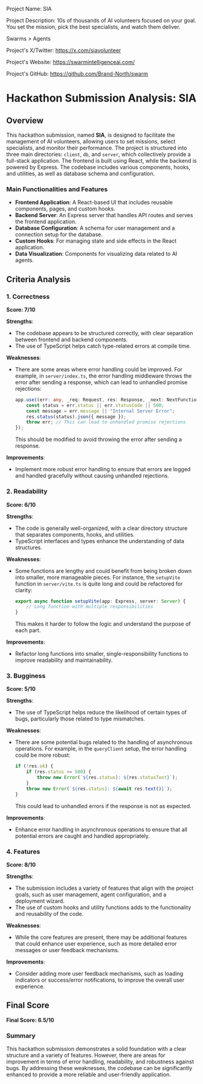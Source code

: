
Project Name: SIA


Project Description: 10s of thousands of AI volunteers focused on your goal. You set the mission, pick the best specialists, and watch them deliver.  

Swarms > Agents


Project's X/Twitter: https://x.com/siavolunteer


Project's Website: https://swarmintelligenceai.com/


Project's GitHub: https://github.com/Brand-North/swarm






# Hackathon Submission Analysis: SIA

## Overview
This hackathon submission, named **SIA**, is designed to facilitate the management of AI volunteers, allowing users to set missions, select specialists, and monitor their performance. The project is structured into three main directories: `client`, `db`, and `server`, which collectively provide a full-stack application. The frontend is built using React, while the backend is powered by Express. The codebase includes various components, hooks, and utilities, as well as database schema and configuration.

### Main Functionalities and Features
- **Frontend Application**: A React-based UI that includes reusable components, pages, and custom hooks.
- **Backend Server**: An Express server that handles API routes and serves the frontend application.
- **Database Configuration**: A schema for user management and a connection setup for the database.
- **Custom Hooks**: For managing state and side effects in the React application.
- **Data Visualization**: Components for visualizing data related to AI agents.

## Criteria Analysis

### 1. Correctness
**Score: 7/10**

**Strengths**:
- The codebase appears to be structured correctly, with clear separation between frontend and backend components.
- The use of TypeScript helps catch type-related errors at compile time.

**Weaknesses**:
- There are some areas where error handling could be improved. For example, in `server/index.ts`, the error handling middleware throws the error after sending a response, which can lead to unhandled promise rejections:
  ```typescript
  app.use((err: any, _req: Request, res: Response, _next: NextFunction) => {
      const status = err.status || err.statusCode || 500;
      const message = err.message || "Internal Server Error";
      res.status(status).json({ message });
      throw err; // This can lead to unhandled promise rejections
  });
  ```
  This should be modified to avoid throwing the error after sending a response.

**Improvements**:
- Implement more robust error handling to ensure that errors are logged and handled gracefully without causing unhandled rejections.

### 2. Readability
**Score: 6/10**

**Strengths**:
- The code is generally well-organized, with a clear directory structure that separates components, hooks, and utilities.
- TypeScript interfaces and types enhance the understanding of data structures.

**Weaknesses**:
- Some functions are lengthy and could benefit from being broken down into smaller, more manageable pieces. For instance, the `setupVite` function in `server/vite.ts` is quite long and could be refactored for clarity:
  ```typescript
  export async function setupVite(app: Express, server: Server) {
      // Long function with multiple responsibilities
  }
  ```
  This makes it harder to follow the logic and understand the purpose of each part.

**Improvements**:
- Refactor long functions into smaller, single-responsibility functions to improve readability and maintainability.

### 3. Bugginess
**Score: 5/10**

**Strengths**:
- The use of TypeScript helps reduce the likelihood of certain types of bugs, particularly those related to type mismatches.

**Weaknesses**:
- There are some potential bugs related to the handling of asynchronous operations. For example, in the `queryClient` setup, the error handling could be more robust:
  ```typescript
  if (!res.ok) {
      if (res.status >= 500) {
          throw new Error(`${res.status}: ${res.statusText}`);
      }
      throw new Error(`${res.status}: ${await res.text()}`);
  }
  ```
  This could lead to unhandled errors if the response is not as expected.

**Improvements**:
- Enhance error handling in asynchronous operations to ensure that all potential errors are caught and handled appropriately.

### 4. Features
**Score: 8/10**

**Strengths**:
- The submission includes a variety of features that align with the project goals, such as user management, agent configuration, and a deployment wizard.
- The use of custom hooks and utility functions adds to the functionality and reusability of the code.

**Weaknesses**:
- While the core features are present, there may be additional features that could enhance user experience, such as more detailed error messages or user feedback mechanisms.

**Improvements**:
- Consider adding more user feedback mechanisms, such as loading indicators or success/error notifications, to improve the overall user experience.

## Final Score
**Final Score: 6.5/10**

### Summary
This hackathon submission demonstrates a solid foundation with a clear structure and a variety of features. However, there are areas for improvement in terms of error handling, readability, and robustness against bugs. By addressing these weaknesses, the codebase can be significantly enhanced to provide a more reliable and user-friendly application.